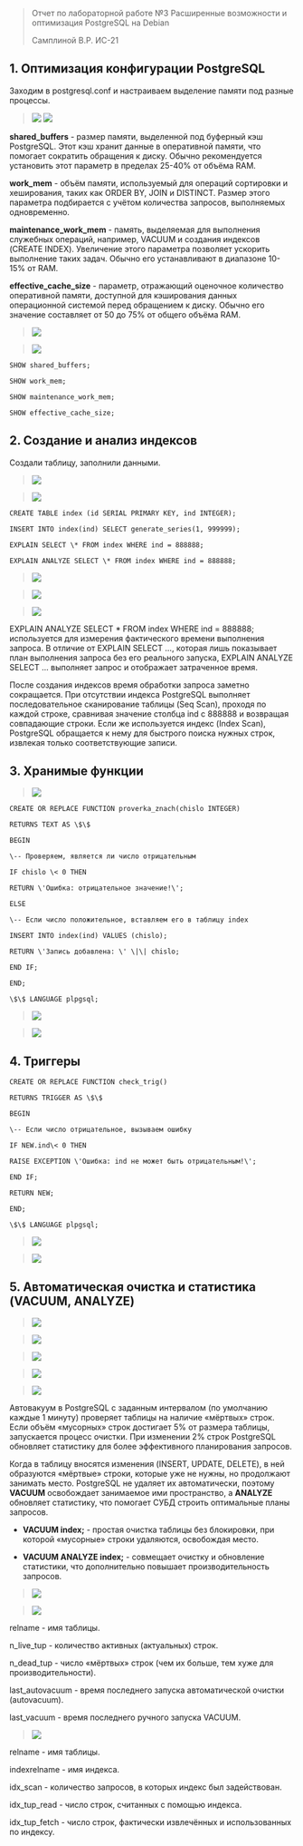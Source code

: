 >Отчет по лабораторной работе №3 Расширенные возможности и оптимизация PostgreSQL на Debian
>
>Самплиной В.Р. ИС-21
## **1.  Оптимизация конфигурации PostgreSQL**

 Заходим в postgresql.conf и настраиваем выделение памяти под разные
 процессы.

 >![](media/image1.png)
 >![](media/image2.png)

 **shared_buffers** - размер памяти, выделенной под буферный кэш
 PostgreSQL. Этот кэш хранит данные в оперативной памяти, что помогает
 сократить обращения к диску. Обычно рекомендуется установить этот
 параметр в пределах 25-40% от объёма RAM.

 **work_mem** - объём памяти, используемый для операций сортировки и
 хеширования, таких как ORDER BY, JOIN и DISTINCT. Размер этого
 параметра подбирается с учётом количества запросов, выполняемых
 одновременно.

 **maintenance_work_mem** - память, выделяемая для выполнения служебных
 операций, например, VACUUM и создания индексов (CREATE INDEX).
 Увеличение этого параметра позволяет ускорить выполнение таких задач.
 Обычно его устанавливают в диапазоне 10-15% от RAM.

 **effective_cache_size** - параметр, отражающий оценочное количество
 оперативной памяти, доступной для кэширования данных операционной
 системой перед обращением к диску. Обычно его значение составляет от
 50 до 75% от общего объёма RAM.

 >![](media/image3.png)

 >![](media/image4.png)

 `SHOW shared_buffers;`

 `SHOW work_mem;`

 `SHOW maintenance_work_mem;`

 `SHOW effective_cache_size;`

## **2.  Создание и анализ индексов**

 Создали таблицу, заполнили данными.

 >![](media/image5.png)

 >![](media/image6.png)

 `CREATE TABLE index (id SERIAL PRIMARY KEY, ind INTEGER);`

 `INSERT INTO index(ind) SELECT generate_series(1, 999999);`

 `EXPLAIN SELECT \* FROM index WHERE ind = 888888;`

 `EXPLAIN ANALYZE SELECT \* FROM index WHERE ind = 888888;`

 >![](media/image7.png)

 >![](media/image8.png)

 >![](media/image9.png)

 EXPLAIN ANALYZE SELECT \* FROM index WHERE ind = 888888;\
 используется для измерения фактического времени выполнения запроса. В
 отличие от EXPLAIN SELECT \..., которая лишь показывает план
 выполнения запроса без его реального запуска, EXPLAIN ANALYZE SELECT
 \... выполняет запрос и отображает затраченное время.

 После создания индексов время обработки запроса заметно сокращается.
 При отсутствии индекса PostgreSQL выполняет последовательное
 сканирование таблицы (Seq Scan), проходя по каждой строке, сравнивая
 значение столбца ind с 888888 и возвращая совпадающие строки. Если же
 используется индекс (Index Scan), PostgreSQL обращается к нему для
 быстрого поиска нужных строк, извлекая только соответствующие записи.

## **3.  Хранимые функции**

 >![](media/image10.png)

 `CREATE OR REPLACE FUNCTION proverka_znach(chislo INTEGER)`

 `RETURNS TEXT AS \$\$`

 `BEGIN`

 `\-- Проверяем, является ли число отрицательным`

 `IF chislo \< 0 THEN`

 `RETURN \'Ошибка: отрицательное значение!\';`

 `ELSE`

 `\-- Если число положительное, вставляем его в таблицу index`

 `INSERT INTO index(ind) VALUES (chislo);`

 `RETURN \'Запись добавлена: \' \|\| chislo;`

 `END IF;`

 `END;`

 `\$\$ LANGUAGE plpgsql;`

 >![](media/image11.png)

 >![](media/image12.png)

## **4.  Триггеры**

 `CREATE OR REPLACE FUNCTION check_trig()`
 
 `RETURNS TRIGGER AS \$\$`

 `BEGIN`

 `\-- Если число отрицательное, вызываем ошибку`

 `IF NEW.ind\< 0 THEN`

 `RAISE EXCEPTION \'Ошибка: ind не может быть отрицательным!\';`
 
 `END IF;`

 `RETURN NEW;`

 `END;`

 `\$\$ LANGUAGE plpgsql;`

 >![](media/image13.png)

 >![](media/image14.png)

 ## **5. Автоматическая очистка и статистика (VACUUM, ANALYZE)**

 >![](media/image15.png)

 >![](media/image16.png)

 >![](media/image17.png)

 >![](media/image18.png)

 >![](media/image19.png)

 Автовакуум в PostgreSQL с заданным интервалом (по умолчанию каждые 1
 минуту) проверяет таблицы на наличие «мёртвых» строк. Если объём
 «мусорных» строк достигает 5% от размера таблицы, запускается процесс
 очистки. При изменении 2% строк PostgreSQL обновляет статистику для
 более эффективного планирования запросов.

 Когда в таблицу вносятся изменения (INSERT, UPDATE, DELETE), в ней
 образуются «мёртвые» строки, которые уже не нужны, но продолжают
 занимать место. PostgreSQL не удаляет их автоматически, поэтому
 **VACUUM** освобождает занимаемое ими пространство, а **ANALYZE**
 обновляет статистику, что помогает СУБД строить оптимальные планы
 запросов.

-   **VACUUM index;** - простая очистка таблицы без блокировки, при
    которой «мусорные» строки удаляются, освобождая место.

-   **VACUUM ANALYZE index;** - совмещает очистку и обновление
    статистики, что дополнительно повышает производительность запросов.

 >![](media/image20.png)

 >![](media/image21.png)

 relname - имя таблицы.

 n_live_tup - количество активных (актуальных) строк.

 n_dead_tup - число «мёртвых» строк (чем их больше, тем хуже для
 производительности).

 last_autovacuum - время последнего запуска автоматической очистки
 (autovacuum).

 last_vacuum - время последнего ручного запуска VACUUM.

 >![](media/image22.png)

 relname - имя таблицы.

 indexrelname - имя индекса.

 idx_scan - количество запросов, в которых индекс был задействован.

 idx_tup_read - число строк, считанных с помощью индекса.

 idx_tup_fetch - число строк, фактически извлечённых и использованных
 по индексу.
